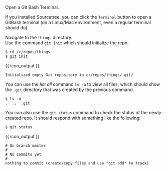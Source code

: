 Open a Git Bash Terminal.

If you installed Sourcetree, you can click the `Terminal` button to open a GitBash terminal (on a Linux/Mac environment, even a regular terminal should do).

<pic src="{{baseUrl}}/gitAndGithub/init/images/cli_1.png" height="100" />
<p/>

Navigate to the `things` directory.<br>
Use the command `git init` which should initialize the repo.

```{.no-line-numbers}
$ cd /c/repos/things
$ git init
```
{{ icon_output }}
```{.no-line-numbers}
Initialized empty Git repository in c:/repos/things/.git/
```

You can use the _list all_ command `ls -a` to view all files, which should show the `.git` directory that was created by the previous command.

```{.no-line-numbers}
$ ls -a
.  ..  .git
```

You can also use the `git status` command to check the status of the newly-created repo. It should respond with something like the following:

```{.no-line-numbers}
$ git status
```
{{ icon_output }}
```{.no-line-numbers}
# On branch master
#
# No commits yet
#
nothing to commit (create/copy files and use "git add" to track)
```
